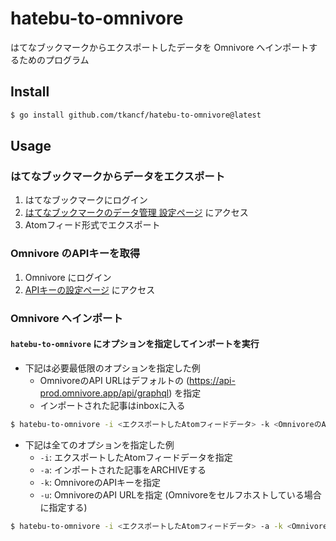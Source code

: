 # hatebu-to-omnivore

はてなブックマークからエクスポートしたデータを Omnivore へインポートするためのプログラム

## Install

```sh
$ go install github.com/tkancf/hatebu-to-omnivore@latest
```

## Usage

### はてなブックマークからデータをエクスポート

1. はてなブックマークにログイン
2. [はてなブックマークのデータ管理 設定ページ](https://b.hatena.ne.jp/-/my/config/data_management) にアクセス
3. Atomフィード形式でエクスポート

### Omnivore のAPIキーを取得

1. Omnivore にログイン
2. [APIキーの設定ページ](https://omnivore.app/settings/api) にアクセス

### Omnivore へインポート

#### `hatebu-to-omnivore` にオプションを指定してインポートを実行

- 下記は必要最低限のオプションを指定した例
    - OmnivoreのAPI URLはデフォルトの (https://api-prod.omnivore.app/api/graphql) を指定
    - インポートされた記事はinboxに入る

```sh
$ hatebu-to-omnivore -i <エクスポートしたAtomフィードデータ> -k <OmnivoreのAPIキー>
```

- 下記は全てのオプションを指定した例
    - `-i`: エクスポートしたAtomフィードデータを指定
    - `-a`: インポートされた記事をARCHIVEする
    - `-k`: OmnivoreのAPIキーを指定
    - `-u`: OmnivoreのAPI URLを指定 (Omnivoreをセルフホストしている場合に指定する)

```sh
$ hatebu-to-omnivore -i <エクスポートしたAtomフィードデータ> -a -k <OmnivoreのAPIキー> -u <OmnivoreのAPI URL>
```

